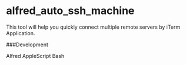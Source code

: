 # alfred_auto_ssh_machine

This tool will help you quickly connect multiple remote servers by iTerm Application. 

###Development

Alfred
AppleScript 
Bash  

